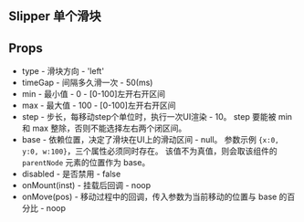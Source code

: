 ## Slipper 单个滑块

## Props
+ type - 滑块方向 - 'left'
+ timeGap - 间隔多久滑一次 - 50(ms)
+ min - 最小值 - 0 - [0-100]左开右开区间
+ max - 最大值 - 100 - [0-100]左开右开区间
+ step - 步长，每移动step个单位时，执行一次UI渲染 - 10。
  step 要能被 min 和 max 整除，否则不能选择左右两个闭区间。
+ base - 依赖位置，决定了滑块在UI上的滑动区间 - null。
  参数示例 `{x:0, y:0, w:100}`，三个属性必须同时存在。
  该值不为真值，则会取该组件的 `parentNode` 元素的位置作为 base。
+ disabled - 是否禁用 - false
+ onMount(inst) - 挂载后回调 - noop
+ onMove(pos) - 移动过程中的回调，传入参数为当前移动的位置与 base 的百分比 - noop